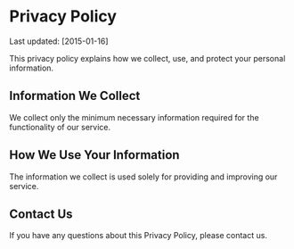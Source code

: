 # Privacy Policy

Last updated: [2015-01-16]

This privacy policy explains how we collect, use, and protect your personal information.

## Information We Collect

We collect only the minimum necessary information required for the functionality of our service.

## How We Use Your Information

The information we collect is used solely for providing and improving our service.

## Contact Us

If you have any questions about this Privacy Policy, please contact us.
